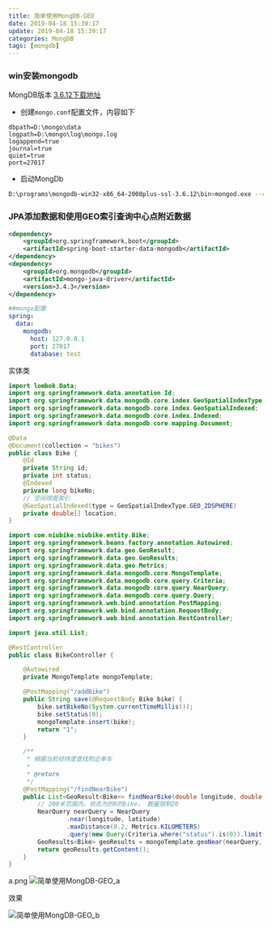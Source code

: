 ```yaml
---
title: 简单使用MongDB-GEO
date: 2019-04-18 15:39:17
update: 2019-04-18 15:39:17
categories: MongDB
tags: [mongdb]
---
```


### win安装mongodb

MongDB版本
<a href="https://www.mongodb.com/dr/fastdl.mongodb.org/win32/mongodb-win32-x86_64-2008plus-ssl-3.6.12.zip/download">3.6.12下载地址</a>

* 创建`mongo.conf`配置文件，内容如下

```
dbpath=D:\mongo\data
logpath=D:\mongo\log\mongo.log
logappend=true
journal=true
quiet=true
port=27017
```

* 启动MongDb

```bash
D:\programs\mongodb-win32-x86_64-2008plus-ssl-3.6.12\bin>mongod.exe --config D:\mongo\config\mongo.conf
```

### JPA添加数据和使用GEO索引查询中心点附近数据

```xml
<dependency>
    <groupId>org.springframework.boot</groupId>
    <artifactId>spring-boot-starter-data-mongodb</artifactId>
</dependency>
<dependency>
    <groupId>org.mongodb</groupId>
    <artifactId>mongo-java-driver</artifactId>
    <version>3.4.3</version>
</dependency>
```

```yml
##mongo配置
spring:
  data:
    mongodb:
      host: 127.0.0.1
      port: 27017
      database: test
```

实体类

```java
import lombok.Data;
import org.springframework.data.annotation.Id;
import org.springframework.data.mongodb.core.index.GeoSpatialIndexType;
import org.springframework.data.mongodb.core.index.GeoSpatialIndexed;
import org.springframework.data.mongodb.core.index.Indexed;
import org.springframework.data.mongodb.core.mapping.Document;

@Data
@Document(collection = "bikes")
public class Bike {
    @Id
    private String id;
    private int status;
    @Indexed
    private long bikeNo;
    // 空间球面索引
    @GeoSpatialIndexed(type = GeoSpatialIndexType.GEO_2DSPHERE)
    private double[] location;
}
```

```java
import com.niubike.niubike.entity.Bike;
import org.springframework.beans.factory.annotation.Autowired;
import org.springframework.data.geo.GeoResult;
import org.springframework.data.geo.GeoResults;
import org.springframework.data.geo.Metrics;
import org.springframework.data.mongodb.core.MongoTemplate;
import org.springframework.data.mongodb.core.query.Criteria;
import org.springframework.data.mongodb.core.query.NearQuery;
import org.springframework.data.mongodb.core.query.Query;
import org.springframework.web.bind.annotation.PostMapping;
import org.springframework.web.bind.annotation.RequestBody;
import org.springframework.web.bind.annotation.RestController;

import java.util.List;

@RestController
public class BikeController {

    @Autowired
    private MongoTemplate mongoTemplate;

    @PostMapping("/addBike")
    public String save(@RequestBody Bike bike) {
        bike.setBikeNo(System.currentTimeMillis());
        bike.setStatus(0);
        mongoTemplate.insert(bike);
        return "1";
    }

    /**
     * 根据当前经纬度查找附近单车
     *
     * @return
     */
    @PostMapping("/findNearBike")
    public List<GeoResult<Bike>> findNearBike(double longitude, double latitude) {
        // 200米范围内，状态为的0的bike， 数量限制20
        NearQuery nearQuery = NearQuery
                .near(longitude, latitude)
                .maxDistance(0.2, Metrics.KILOMETERS)
                .query(new Query(Criteria.where("status").is(0)).limit(20));
        GeoResults<Bike> geoResults = mongoTemplate.geoNear(nearQuery, Bike.class);
        return geoResults.getContent();
    }
}
```

a.png
![简单使用MongDB-GEO_a](https://volc1612.gitee.io/blog/images/简单使用MongDB-GEO/简单使用MongDB-GEO_a.png)

效果

![简单使用MongDB-GEO_b](https://volc1612.gitee.io/blog/images/简单使用MongDB-GEO/简单使用MongDB-GEO_b.gif)







